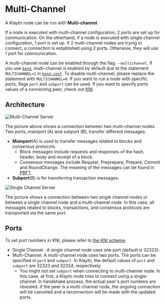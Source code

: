 # Multi-Channel

A Klaytn node can be run with **Multi-channel**.

If a node is executed with multi-channel configuration, 2 ports are set up for communication. On the otherhand, if a node is executed with single channel configuration, 1 port is set up.
If 2 multi-channel nodes are trying to connect, a connection is established using 2 ports. Otherwise, they will use 1 port for communication.

A multi-channel node can be enabled through the flag `--multichannel`. If you use [`kend`](../nodes/endpoint-node/install-endpoint-nodes.md), multi-channel is enabled by default due to the statement `MULTICHANNEL=1` in [`kend.conf`](../nodes/endpoint-node/install-endpoint-nodes.md). To disable multi-channel, please replace the statement with `MULTICHANNEL=0`.
If you want to run a node with specific ports, flags `port` and `subport` can be used. If you want to specify ports values of a connecting peer, check out [KNI](./kni.md).

## Architecture <a id="architecture"></a>

![Multi-Channel Server](/img/learn/multichannel.png)

The picture above shows a connection between two multi-channel nodes.
Two ports, mainport (A) and subport (B), transfer different messages.
* **Mainport**(A) is used to transfer messages related to blocks and consensus protocols.
  * Block messages include requests and responses of the hash, header, body and receipt of a block.
  * Consensus messages include Request, Preprepare, Prepare, Commit and RoundChange. The meaning of the messages can be found in [PBFT](./consensus-mechanism.md#pbft-practical-byzantine-fault-tolerance).
* **Subport**(B) is for transferring transaction messages.

![Single Channel Server](/img/learn/singlechannel.png)

The picture shows a connection between two single channel nodes or between a single channel node and a multi-channel node.
In this case, all messages related to blocks, transactions, and consensus protocols are transported via the same port.

## Ports  <a id="multichannel-port"></a>

To set port numbers in KNI, please refer to [the KNI scheme](./kni.md).
* Single Channel : A single channel node uses one port (default is 32323).
* Multi-Channel: A multi-channel node uses two ports. The ports can be specified in `port` and `subport`. In Klaytn, the default values of `port` and `subport` are 32323 and 32324, respectively.
    * You might not set `subport` when connecting to multi-channel node. In this case, at first, a Klaytn node tries to connect using a single-channel. In handshake process, the actual peer's port numbers are revealed. If the peer is a multi-channel node, the ongoing connection will be canceled and a reconnection will be made with the updated ports.
